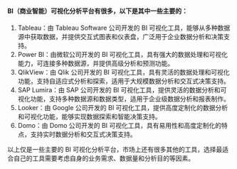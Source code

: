 #### BI（商业智能）可视化分析平台有很多，以下是其中一些主要的：

1. Tableau：由 Tableau Software 公司开发的 BI 可视化工具，能够从多种数据源中获取数据，并提供交互式图表和仪表盘，广泛用于企业数据分析和决策支持。
2. Power BI：由微软公司开发的 BI 可视化工具，具有强大的数据处理和可视化能力，可连接多种数据源，并提供高级分析和预测功能。
3. QlikView：由 Qlik 公司开发的 BI 可视化工具，具有灵活的数据处理和可视化功能，支持自适应式分析和探索，适用于大规模数据分析和交互式决策支持。
4. SAP Lumira：由 SAP 公司开发的 BI 可视化工具，提供灵活的数据分析和可视化功能，支持多种数据源和数据类型，适用于企业级数据分析和报表制作。
5. Looker：由 Google 公司开发的 BI 可视化工具，提供高度定制化的数据分析和可视化功能，能够实现数据探索和智能决策支持。
6. Domo：由 Domo 公司开发的 BI 可视化工具，具有易用性和高度定制化的特点，支持实时数据分析和交互式决策支持。

以上仅是一些主要的 BI 可视化分析平台，市场上还有很多其他的工具，选择最适合自己的工具需要考虑自身的业务需求、数据量和分析目的等因素。